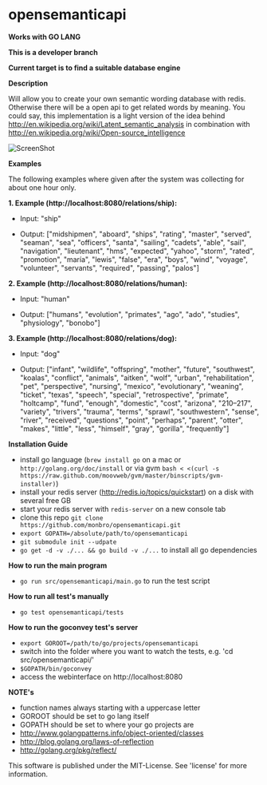 opensemanticapi
===============

**Works with GO LANG**

**This is a developer branch**

**Current target is to find a suitable database engine**

**Description**

Will allow you to create your own semantic wording database with redis. Otherwise there will be a open api to get related words by meaning. You could say, this implementation is a light version of the idea behind http://en.wikipedia.org/wiki/Latent_semantic_analysis in combination with http://en.wikipedia.org/wiki/Open-source_intelligence

![ScreenShot](https://raw.github.com/monbro/opensemanticapi/master/infographic.png)

**Examples**

The following examples where given after the system was collecting for about one hour only.

**1. Example (http://localhost:8080/relations/ship):**

* Input: "ship"

* Output: ["midshipmen", "aboard", "ships", "rating", "master", "served", "seaman", "sea", "officers", "santa", "sailing", "cadets", "able", "sail", "navigation", "lieutenant", "hms", "expected", "yahoo", "storm", "rated", "promotion", "maría", "lewis", "false", "era", "boys", "wind", "voyage", "volunteer", "servants", "required", "passing", "palos"]

**2. Example (http://localhost:8080/relations/human):**

* Input: "human"

* Output: ["humans", "evolution", "primates", "ago", "ado", "studies", "physiology", "bonobo"]

**3. Example (http://localhost:8080/relations/dog):**

* Input: "dog"

* Output: ["infant", "wildlife", "offspring", "mother", "future", "southwest", "koalas", "conflict", "animals", "aitken", "wolf", "urban", "rehabilitation", "pet", "perspective", "nursing", "mexico", "evolutionary", "weaning", "ticket", "texas", "speech", "special", "retrospective", "primate", "holtcamp", "fund", "enough", "domestic", "cost", "arizona", "210–217", "variety", "trivers", "trauma", "terms", "sprawl", "southwestern", "sense", "river", "received", "questions", "point", "perhaps", "parent", "otter", "makes", "little", "less", "himself", "gray", "gorilla", "frequently"]

**Installation Guide**

* install go language (```brew install go``` on a mac or ```http://golang.org/doc/install``` or via gvm ```bash < <(curl -s https://raw.github.com/moovweb/gvm/master/binscripts/gvm-installer)```)
* install your redis server (http://redis.io/topics/quickstart) on a disk with several free GB
* start your redis server with ```redis-server``` on a new console tab
* clone this repo ```git clone https://github.com/monbro/opensemanticapi.git```
* ```export GOPATH=/absolute/path/to/opensemanticapi```
* ```git submodule init --udpate```
* ```go get -d -v ./... && go build -v ./...``` to install all go dependencies

**How to run the main program**

* ```go run src/opensemanticapi/main.go``` to run the test script

**How to run all test's manually**

* ```go test opensemanticapi/tests```

**How to run the goconvey test's server**

* ```export GOROOT=/path/to/go/projects/opensemanticapi```
* switch into the folder where you want to watch the tests, e.g. 'cd src/opensemanticapi/'
* ```$GOPATH/bin/goconvey```
* access the webinterface on http://localhost:8080

**NOTE's**

* function names always starting with a uppercase letter
* GOROOT should be set to go lang itself
* GOPATH should be set to where your go projects are
* http://www.golangpatterns.info/object-oriented/classes
* http://blog.golang.org/laws-of-reflection
* http://golang.org/pkg/reflect/


This software is published under the MIT-License. See 'license' for more information.
